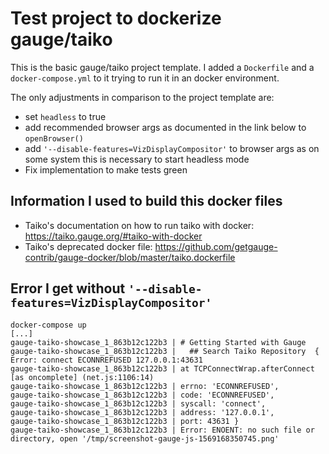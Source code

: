 # Test project to dockerize gauge/taiko

This is the basic gauge/taiko project template. I added a `Dockerfile` and a `docker-compose.yml` to it trying to run it in an docker environment.

The only adjustments in comparison to the project template are:

* set `headless` to true
* add recommended browser args as documented in the link below to `openBrowser()`
* add `'--disable-features=VizDisplayCompositor'` to browser args as on some system this is necessary to start headless mode
* Fix implementation to make tests green

## Information I used to build this docker files

* Taiko's documentation on how to run taiko with docker: https://taiko.gauge.org/#taiko-with-docker
* Taiko's deprecated docker file: https://github.com/getgauge-contrib/gauge-docker/blob/master/taiko.dockerfile

## Error I get without `'--disable-features=VizDisplayCompositor'`

```
docker-compose up
[...]
gauge-taiko-showcase_1_863b12c122b3 | # Getting Started with Gauge
gauge-taiko-showcase_1_863b12c122b3 |   ## Search Taiko Repository	{ Error: connect ECONNREFUSED 127.0.0.1:43631
gauge-taiko-showcase_1_863b12c122b3 | at TCPConnectWrap.afterConnect [as oncomplete] (net.js:1106:14)
gauge-taiko-showcase_1_863b12c122b3 | errno: 'ECONNREFUSED',
gauge-taiko-showcase_1_863b12c122b3 | code: 'ECONNREFUSED',
gauge-taiko-showcase_1_863b12c122b3 | syscall: 'connect',
gauge-taiko-showcase_1_863b12c122b3 | address: '127.0.0.1',
gauge-taiko-showcase_1_863b12c122b3 | port: 43631 }
gauge-taiko-showcase_1_863b12c122b3 | Error: ENOENT: no such file or directory, open '/tmp/screenshot-gauge-js-1569168350745.png'
```
